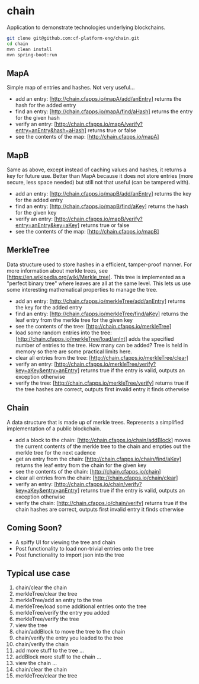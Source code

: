 # chain

Application to demonstrate technologies underlying blockchains.

```bash
git clone git@github.com:cf-platform-eng/chain.git
cd chain
mvn clean install
mvn spring-boot:run
```

## MapA
Simple map of entries and hashes. Not very useful...

* add an entry: [http://chain.cfapps.io/mapA/add/anEntry] returns the hash for the added entry
* find an entry: [http://chain.cfapps.io/mapA/find/aHash] returns the entry for the given hash
* verify an entry: [http://chain.cfapps.io/mapA/verify?entry=anEntry&hash=aHash] returns true or false
* see the contents of the map: [http://chain.cfapps.io/mapA]

## MapB
Same as above, except instead of caching values and hashes, it returns a key for future use. Better than MapA because it does not store entries (more secure, less space needed) but still not that useful (can be tampered with).

* add an entry: [http://chain.cfapps.io/mapB/add/anEntry] returns the key for the added entry
* find an entry: [http://chain.cfapps.io/mapB/find/aKey] returns the hash for the given key
* verify an entry: [http://chain.cfapps.io/mapB/verify?entry=anEntry&key=aKey] returns true or false
* see the contents of the map: [http://chain.cfapps.io/mapB]

## MerkleTree
Data structure used to store hashes in a efficient, tamper-proof manner. For more information about merkle trees, see [https://en.wikipedia.org/wiki/Merkle_tree]. This tree is implemented as a "perfect binary tree" where leaves are all at the same level. This lets us use some interesting mathematical properties to manage the tree.

* add an entry: [http://chain.cfapps.io/merkleTree/add/anEntry] returns the key for the added entry
* find an entry: [http://chain.cfapps.io/merkleTree/find/aKey] returns the leaf entry from the merkle tree for the given key
* see the contents of the tree: [http://chain.cfapps.io/merkleTree]
* load some random entries into the tree: [http://chain.cfapps.io/merkleTree/load/anInt] adds the specified number of entries to the tree. How many can be added? Tree is held in memory so there are some practical limits here.
* clear all entries from the tree: [http://chain.cfapps.io/merkleTree/clear]
* verify an entry: [http://chain.cfapps.io/merkleTree/verify?key=aKey&entry=anEntry] returns true if the entry is valid, outputs an exception otherwise
* verify the tree: [http://chain.cfapps.io/merkleTree/verify] returns true if the tree hashes are correct, outputs first invalid entry it finds otherwise

## Chain
A data structure that is made up of merkle trees. Represents a simplified implementation of a public blockchain.

* add a block to the chain: [http://chain.cfapps.io/chain/addBlock] moves the current contents of the merkle tree to the chain and empties out the merkle tree for the next cadence
* get an entry from the chain: [http://chain.cfapps.io/chain/find/aKey] returns the leaf entry from the chain for the given key
* see the contents of the chain: [http://chain.cfapps.io/chain]
* clear all entries from the chain: [http://chain.cfapps.io/chain/clear]
* verify an entry: [http://chain.cfapps.io/chain/verify?key=aKey&entry=anEntry] returns true if the entry is valid, outputs an exception otherwise
* verify the chain: [http://chain.cfapps.io/chain/verify] returns true if the chain hashes are correct, outputs first invalid entry it finds otherwise

## Coming Soon?
* A spiffy UI for viewing the tree and chain
* Post functionality to load non-trivial entries onto the tree
* Post functionality to import json into the tree

## Typical use case
1. chain/clear the chain
1. merkleTree/clear the tree
1. merkleTree/add an entry to the tree
1. merkleTree/load some additional entries onto the tree
1. merkleTree/verify the entry you added
1. merkleTree/verify the tree
1. view the tree
1. chain/addBlock to move the tree to the chain
1. chain/verify the entry you loaded to the tree
1. chain/verify the chain
1. add more stuff to the tree ...
1. addBlock more stuff to the chain ...
1. view the chain ...
1. chain/clear the chain
1. merkleTree/clear the tree
